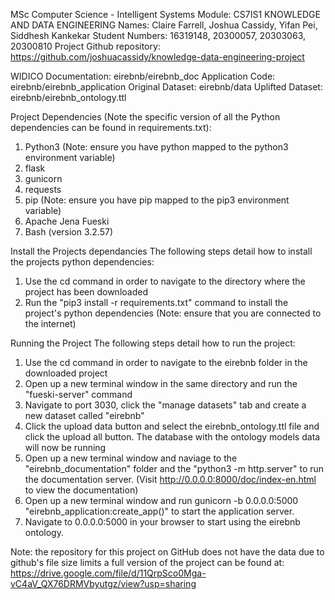 MSc Computer Science - Intelligent Systems
Module: CS7IS1 KNOWLEDGE AND DATA ENGINEERING
Names: Claire Farrell, Joshua Cassidy, Yifan Pei, Siddhesh Kankekar
Student Numbers: 16319148, 20300057, 20303063, 20300810 
Project Github repository: https://github.com/joshuacassidy/knowledge-data-engineering-project


WIDICO Documentation: eirebnb/eirebnb_doc
Application Code: eirebnb/eirebnb_application
Original Dataset: eirebnb/data
Uplifted Dataset: eirebnb/eirebnb_ontology.ttl


Project Dependencies (Note the specific version of all the Python dependencies can be found in requirements.txt):
1. Python3 (Note: ensure you have python mapped to the python3 environment variable)
2. flask
3. gunicorn
4. requests
5. pip (Note: ensure you have pip mapped to the pip3 environment variable)
6. Apache Jena Fueski 
7. Bash (version 3.2.57)

Install the Projects dependancies
The following steps detail how to install the projects python dependencies:
1. Use the cd command in order to navigate to the directory where the project has been downloaded
2. Run the "pip3 install -r requirements.txt" command to install the project's python dependencies (Note: ensure that you are connected to the internet)

Running the Project
The following steps detail how to run the project:
1. Use the cd command in order to navigate to the eirebnb folder in the downloaded project
2. Open up a new terminal window in the same directory and run the "fueski-server" command
3. Navigate to port 3030, click the "manage datasets" tab and create a new dataset called "eirebnb"
4. Click the upload data button and select the eirebnb_ontology.ttl file and click the upload all button. The database with the ontology models data will now be running
5. Open up a new terminal window and naviage to the "eirebnb_documentation" folder and the "python3 -m http.server" to run the documentation server. (Visit http://0.0.0.0:8000/doc/index-en.html to view the documentation)
6. Open up a new terminal window and run gunicorn -b 0.0.0.0:5000 "eirebnb_application:create_app()" to start the application server.
7. Navigate to 0.0.0.0:5000 in your browser to start using the eirebnb ontology.


Note: the repository for this project on GitHub does not have the data due to github's file size limits a full version of the project can be found at: https://drive.google.com/file/d/11QrpSco0Mga-vC4aV_QX76DRMVbyutgz/view?usp=sharing